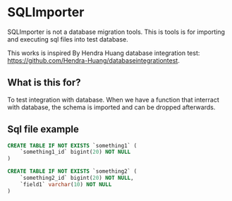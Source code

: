 # SQLImporter

SQLImporter is not a database migration tools. This is tools is for importing and executing sql files into test database.

This works is inspired By Hendra Huang database integration test: https://github.com/Hendra-Huang/databaseintegrationtest.

## What is this for?

To test integration with database. When we have a function that interract with database, the schema is imported and can be dropped afterwards.

## Sql file example

```sql
CREATE TABLE IF NOT EXISTS `something1` (
    `something1_id` bigint(20) NOT NULL
)

CREATE TABLE IF NOT EXISTS `something2` (
    `something2_id` bigint(20) NOT NULL,
    `field1` varchar(10) NOT NULL
)
```